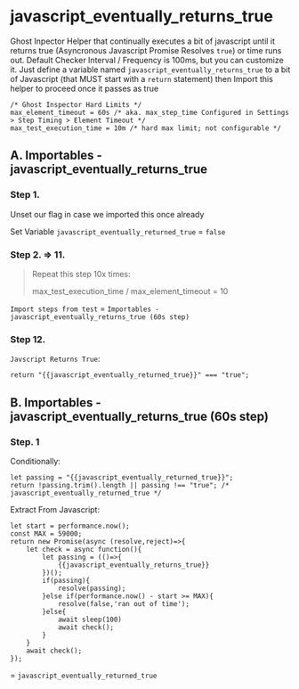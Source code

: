 # javascript_eventually_returns_true

Ghost Inpector Helper that continually executes a bit of javascript until it returns true (Asyncronous Javascript Promise Resolves `true`) or time runs out. Default Checker Interval / Frequency is 100ms, but you can customize it. Just define a variable named `javascript_eventually_returns_true` to a bit of Javascript (that MUST start with a `return` statement) then Import this helper to proceed once it passes as true

```@javascript
/* Ghost Inspector Hard Limits */
max_element_timeout = 60s /* aka. max_step_time Configured in Settings > Step Timing > Element Timeout */
max_test_execution_time = 10m /* hard max limit; not configurable */
```
## A. Importables - javascript_eventually_returns_true

### Step 1.

Unset our flag in case we imported this once already

Set Variable `javascript_eventually_returned_true` = `false`

### Step 2. => 11.
> Repeat this step 10x times:
> 
> max_test_execution_time / max_element_timeout = 10

`Import steps from test` = `Importables - javascript_eventually_returns_true (60s step)`

### Step 12.

`Javscript Returns True`:
```@javascript
return "{{javascript_eventually_returned_true}}" === "true";
```

## B. Importables - javascript_eventually_returns_true (60s step)

### Step. 1

Conditionally:
```@javascript
let passing = "{{javascript_eventually_returned_true}}";
return !passing.trim().length || passing !== "true"; /* javascript_eventually_returned_true */
```

Extract From Javascript:
```@javascript
let start = performance.now();
const MAX = 59000;
return new Promise(async (resolve,reject)=>{
    let check = async function(){
    	let passing = (()=>{
    	    {{javascript_eventually_returns_true}}
    	})();
    	if(passing){
    		resolve(passing);
    	}else if(performance.now() - start >= MAX){
    		resolve(false,'ran out of time');
    	}else{
    		await sleep(100)
    		await check();
    	}
    }
    await check();
});
```
= `javascript_eventually_returned_true`
